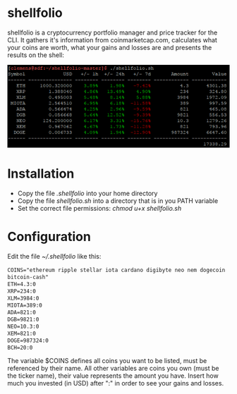 # shellfolio

shellfolio is a cryptocurrency portfolio manager and price tracker for the CLI. It gathers it's information from coinmarketcap.com, calculates what your coins are worth, what your gains and losses are and presents the results on the shell:

![screenshot](/screenshot_cli.png?raw=true "screenshot")

# Installation

* Copy the file _.shellfolio_ into your home directory
* Copy the file _shellfolio.sh_ into a directory that is in you PATH variable
* Set the correct file permissions: _chmod u+x shellfolio.sh_


# Configuration

Edit the file _~/.shellfolio_ like this:

```
COINS="ethereum ripple stellar iota cardano digibyte neo nem dogecoin bitcoin-cash"
ETH=4.3:0
XRP=234:0
XLM=3984:0
MIOTA=389:0
ADA=821:0
DGB=9821:0
NEO=10.3:0
XEM=821:0
DOGE=987324:0
BCH=20:0
```

The variable $COINS defines all coins you want to be listed, must be referenced by their name. All other variables are coins you own (must be the ticker name), their value represents the amount you have. Insert how much you invested (in USD)
after ":" in order to see your gains and losses.
